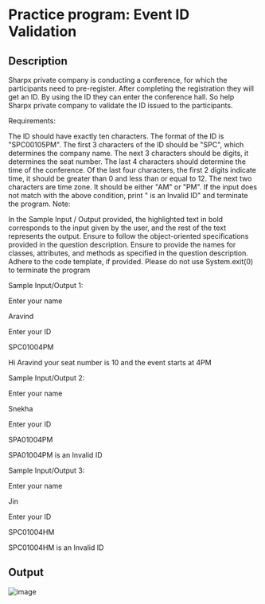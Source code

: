 # Practice program: Event ID Validation

## Description

Sharpx private company is conducting a conference, for which the participants need to pre-register. After completing the registration they will get an ID. By using the ID they can enter the conference hall. So help Sharpx private company to validate the ID issued to the participants.

Requirements:

The ID should have exactly ten characters.
The format of the ID is "SPC00105PM".
The first 3 characters of the ID should be "SPC", which determines the company name.
The next 3 characters should be digits, it determines the seat number.
The last 4 characters should determine the time of the conference.
Of the last four characters, the first 2 digits indicate time, it should be greater than 0 and less than or equal to 12.
The next two characters are time zone. It should be either "AM" or "PM".
If the input does not match with the above condition, print "<ID> is an Invalid ID" and terminate the program.
Note:

In the Sample Input / Output provided, the highlighted text in bold corresponds to the input given by the user, and the rest of the text represents the output.
Ensure to follow the object-oriented specifications provided in the question description.
Ensure to provide the names for classes, attributes, and methods as specified in the question description.
Adhere to the code template, if provided.
Please do not use System.exit(0) to terminate the program

Sample Input/Output 1:

Enter your name

Aravind

Enter your ID

SPC01004PM

Hi Aravind your seat number is 10 and the event starts at 4PM

 

Sample Input/Output 2:

Enter your name

Snekha

Enter your ID

SPA01004PM

SPA01004PM is an Invalid ID



Sample Input/Output 3:

Enter your name

Jin

Enter your ID

SPC01004HM

SPC01004HM is an Invalid ID

## Output

![image](https://github.com/Tan12d/PWC_Programming_Fundamentals-Java/assets/100254217/21e761a1-121c-496f-81ae-de03cf5ae478)
